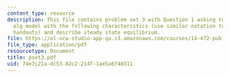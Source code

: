 ```yaml
---
content_type: resource
description: This file contains problem set 3 with Question 1 asking to set up an
  olg model with the following characteristics (use similar notation to that in the
  handouts) and describe steady state equilibrium.
file: https://ol-ocw-studio-app-qa.s3.amazonaws.com/courses/14-472-public-economics-ii-spring-2004/74e7c21adc5382c2214f1ae5a6f40311_pset3.pdf
file_type: application/pdf
resourcetype: Document
title: pset3.pdf
uid: 74e7c21a-dc53-82c2-214f-1ae5a6f40311
---
```

